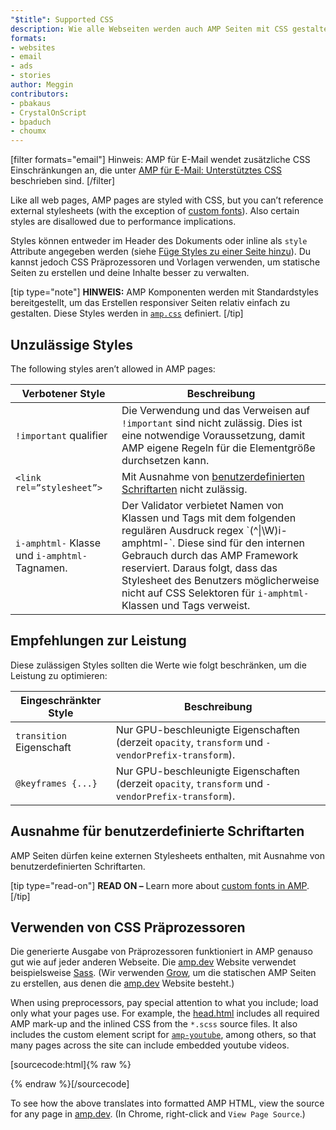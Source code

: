 ```yaml
---
"$title": Supported CSS
description: Wie alle Webseiten werden auch AMP Seiten mit CSS gestaltet. Du kannst jedoch nicht auf externe Stylesheets verweisen (mit Ausnahme von benutzerdefinierten Schriftarten …
formats:
- websites
- email
- ads
- stories
author: Meggin
contributors:
- pbakaus
- CrystalOnScript
- bpaduch
- choumx
---
```


[filter formats="email"] Hinweis: AMP für E-Mail wendet zusätzliche CSS Einschränkungen an, die unter [AMP für E-Mail: Unterstütztes CSS](../../../../documentation/guides-and-tutorials/learn/email-spec/amp-email-css.md) beschrieben sind. [/filter]

Like all web pages, AMP pages are styled with CSS, but you can’t reference external stylesheets (with the exception of [custom fonts](#the-custom-fonts-exception)). Also certain styles are disallowed due to performance implications.

Styles können entweder im Header des Dokuments oder inline als `style` Attribute angegeben werden (siehe [Füge Styles zu einer Seite hinzu](index.md#add-styles-to-a-page)). Du kannst jedoch CSS Präprozessoren und Vorlagen verwenden, um statische Seiten zu erstellen und deine Inhalte besser zu verwalten.

[tip type="note"] **HINWEIS:** AMP Komponenten werden mit Standardstyles bereitgestellt, um das Erstellen responsiver Seiten relativ einfach zu gestalten. Diese Styles werden  in [`amp.css`](https://github.com/ampproject/amphtml/blob/main/css/amp.css) definiert. [/tip]

## Unzulässige Styles

The following styles aren’t allowed in AMP pages:

<table>
  <thead>
    <tr>
      <th class="col-thirty" data-th="Banned style">Verbotener Style</th>
      <th data-th="Description">Beschreibung</th>
    </tr>
  </thead>
  <tbody>
    <tr>
      <td data-th="Banned style">
<code>!important</code> qualifier </td>
      <td data-th="Description">Die Verwendung und das Verweisen auf <code>!important</code> sind nicht zulässig.       Dies ist eine notwendige Voraussetzung, damit AMP eigene Regeln für die Elementgröße durchsetzen kann.</td>
    </tr>
    <tr>
      <td data-th="Banned style"><code>&lt;link rel=”stylesheet”></code></td>
      <td data-th="Description">Mit Ausnahme von <a href="#the-custom-fonts-exception">benutzerdefinierten Schriftarten</a> nicht zulässig.</td>
    </tr>
    <tr>
      <td data-th="Banned style"> <code>i-amphtml-</code> Klasse und <code>i-amphtml-</code> Tagnamen.</td>
      <td data-th="Description">Der Validator verbietet Namen von Klassen und Tags mit dem folgenden regulären Ausdruck regex `(^|\W)i-amphtml-`. Diese sind für den internen Gebrauch durch das AMP Framework reserviert. Daraus folgt, dass das Stylesheet des Benutzers möglicherweise nicht auf CSS Selektoren für <code>i-amphtml-</code> Klassen und Tags verweist.</td>
    </tr>
  </tbody>
</table>

## Empfehlungen zur Leistung

Diese zulässigen Styles sollten die Werte wie folgt beschränken, um die Leistung zu optimieren:

<table>
  <thead>
    <tr>
      <th class="col-thirty" data-th="Banned style">Eingeschränkter Style</th>
      <th data-th="Description">Beschreibung</th>
    </tr>
  </thead>
  <tbody>
    <tr>
      <td data-th="Restricted style"> <code>transition</code> Eigenschaft</td>
      <td data-th="Description">Nur GPU-beschleunigte Eigenschaften (derzeit <code>opacity</code>, <code>transform</code> und <code>-vendorPrefix-transform</code>).</td>
    </tr>
    <tr>
      <td data-th="Restricted style"><code>@keyframes {...}</code></td>
      <td data-th="Description">Nur GPU-beschleunigte Eigenschaften (derzeit <code>opacity</code>, <code>transform</code> und <code>-vendorPrefix-transform</code>).</td>
    </tr>
  </tbody>
</table>

## Ausnahme für benutzerdefinierte Schriftarten <a name="the-custom-fonts-exception"></a>

AMP Seiten dürfen keine externen Stylesheets enthalten, mit Ausnahme von benutzerdefinierten Schriftarten.

[tip type="read-on"] **READ ON –** Learn more about [custom fonts in AMP](custom_fonts.md). [/tip]

## Verwenden von CSS Präprozessoren <a name="using-css-preprocessors"></a>

Die generierte Ausgabe von Präprozessoren funktioniert in AMP genauso gut wie auf jeder anderen Webseite. Die [amp.dev](https://amp.dev/) Website verwendet beispielsweise [Sass](http://sass-lang.com/). (Wir verwenden [Grow](http://grow.io/), um die statischen AMP Seiten zu erstellen, aus denen die [amp.dev](https://amp.dev/) Website besteht.)

When using preprocessors, pay special attention to what you include; load only what your pages use. For example, the [head.html](https://github.com/ampproject/docs/blob/master/views/partials/head.html) includes all required AMP mark-up and the inlined CSS from the `*.scss` source files. It also includes the custom element script for [`amp-youtube`](../../../../documentation/components/reference/amp-youtube.md), among others, so that many pages across the site can include embedded youtube videos.

[sourcecode:html]{% raw %}

<head>
  <meta charset="utf-8">
  <meta name="viewport" content="width=device-width">
  <meta property="og:description" content="{% if doc.description %}{{doc.description}} – {% endif %}AMP Project">
  <meta name="description" content="{% if doc.description %}{{doc.description}} – {% endif %}AMP Project">

  <title>AMP Project</title>
  <link rel="icon" href="/static/img/amp_favicon.png">
  <link rel="canonical" href="{{doc.url}}">
  <link href="https://fonts.googleapis.com/css?family=Roboto:200,300,400,500,700" rel="stylesheet">
  <style amp-custom>
  {% include "/assets/css/main.min.css" %}
  </style>

  <style amp-boilerplate>body{-webkit-animation:-amp-start 8s steps(1,end) 0s 1 normal both;-moz-animation:-amp-start 8s steps(1,end) 0s 1 normal both;-ms-animation:-amp-start 8s steps(1,end) 0s 1 normal both;animation:-amp-start 8s steps(1,end) 0s 1 normal both}@-webkit-keyframes -amp-start{from{visibility:hidden}to{visibility:visible}}@-moz-keyframes -amp-start{from{visibility:hidden}to{visibility:visible}}@-ms-keyframes -amp-start{from{visibility:hidden}to{visibility:visible}}@-o-keyframes -amp-start{from{visibility:hidden}to{visibility:visible}}@keyframes -amp-start{from{visibility:hidden}to{visibility:visible}}</style><noscript><style amp-boilerplate>body{-webkit-animation:none;-moz-animation:none;-ms-animation:none;animation:none}</style></noscript>
  <script async src="https://ampjs.org/v0.js"></script>
  <script async custom-element="amp-carousel" src="https://ampjs.org/v0/amp-carousel-0.1.js"></script>
  <script async custom-element="amp-analytics" src="https://ampjs.org/v0/amp-analytics-0.1.js"></script>
  <script async custom-element="amp-lightbox" src="https://ampjs.org/v0/amp-lightbox-0.1.js"></script>
  <script async custom-element="amp-youtube" src="https://ampjs.org/v0/amp-youtube-0.1.js"></script>
  <script async custom-element="amp-sidebar" src="https://ampjs.org/v0/amp-sidebar-0.1.js"></script>
  <script async custom-element="amp-iframe" src="https://ampjs.org/v0/amp-iframe-0.1.js"></script>
</head>
{% endraw %}[/sourcecode]

To see how the above translates into formatted AMP HTML, view the source for any page in [amp.dev](https://amp.dev/). (In Chrome, right-click and `View Page Source`.)
